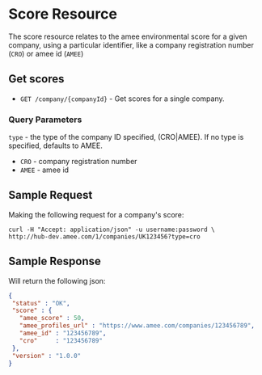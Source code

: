 Score Resource
==============

The score resource relates to the amee environmental score for a given company, using a particular identifier, like a company registration number (`CRO`) or amee id (`AMEE`)

Get scores
----------

* `GET /company/{companyId}` - Get scores for a single company.  

### Query Parameters

`type` - the type of the company ID specified, (CRO|AMEE).  If no type is specified, defaults to AMEE.

* `CRO`  - company registration number
* `AMEE` - amee id


Sample Request
--------------

Making the following request for a company's score:

```shell
curl -H "Accept: application/json" -u username:password \ 
http://hub-dev.amee.com/1/companies/UK123456?type=cro
```

Sample Response
---------------


Will return the following json:

```json
{
 "status" : "OK",
 "score" : {
   "amee_score" : 50,
   "amee_profiles_url" : "https://www.amee.com/companies/123456789",
   "amee_id" : "123456789",
   "cro"     : "123456789"
 },
 "version" : "1.0.0"
}
```




